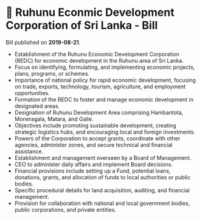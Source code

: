 # 📄  Ruhunu Econmic Development Corporation of Sri Lanka - Bill 

Bill published on **2019-08-21**.

- Establishment of the Ruhunu Economic Development Corporation (REDC) for economic development in the Ruhunu area of Sri Lanka.
- Focus on identifying, formulating, and implementing economic projects, plans, programs, or schemes.
- Importance of national policy for rapid economic development, focusing on trade, exports, technology, tourism, agriculture, and employment opportunities.
- Formation of the REDC to foster and manage economic development in designated areas.
- Designation of Ruhunu Development Area comprising Hambantota, Moneragala, Matara, and Galle.
- Objectives include promoting sustainable development, creating strategic logistics hubs, and encouraging local and foreign investments.
- Powers of the Corporation to accept grants, coordinate with other agencies, administer zones, and secure technical and financial assistance.
- Establishment and management overseen by a Board of Management.
- CEO to administer daily affairs and implement Board decisions.
- Financial provisions include setting up a Fund, potential loans, donations, grants, and allocation of funds to local authorities or public bodies.
- Specific procedural details for land acquisition, auditing, and financial management.
- Provision for collaboration with national and local government bodies, public corporations, and private entities.
